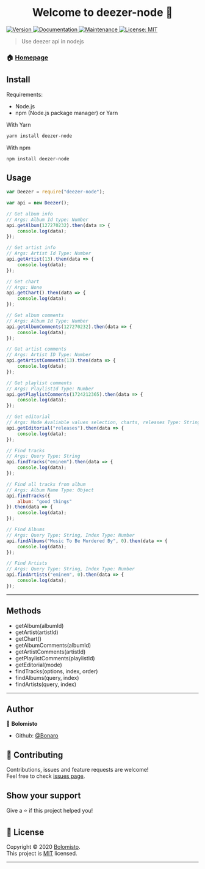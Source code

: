 <h1 align="center">Welcome to deezer-node 👋</h1>
<p>
  <a href="https://www.npmjs.com/package/deezer-node" target="_blank">
    <img alt="Version" src="https://img.shields.io/npm/v/deezer-node.svg">
  </a>
  <a href="https://github.com/Bonaro/deezer-node#readme" target="_blank">
    <img alt="Documentation" src="https://img.shields.io/badge/documentation-yes-brightgreen.svg" />
  </a>
  <a href="https://github.com/Bonaro/deezer-node/graphs/commit-activity" target="_blank">
    <img alt="Maintenance" src="https://img.shields.io/badge/Maintained%3F-yes-green.svg" />
  </a>
  <a href="https://github.com/Bonaro/deezer-node/blob/master/LICENSE" target="_blank">
    <img alt="License: MIT" src="https://img.shields.io/github/license/Bonaro/deezer-node" />
  </a>
</p>

> Use deezer api in nodejs

### 🏠 [Homepage](https://github.com/Bonaro/deezer-node/blob/master/README.md)

## Install

Requirements:

- Node.js
- npm (Node.js package manager) or Yarn

With Yarn

```sh
yarn install deezer-node
```

With npm

```sh
npm install deezer-node
```

## Usage

```js
var Deezer = require("deezer-node");

var api = new Deezer();

// Get album info
// Args: Album Id type: Number
api.getAlbum(127270232).then(data => {
    console.log(data);
});

// Get artist info
// Args: Artist Id Type: Number
api.getArtist(13).then(data => {
    console.log(data);
});

// Get chart
// Args: None
api.getChart().then(data => {
    console.log(data);
});

// Get album comments
// Args: Album Id Type: Number
api.getAlbumComments(127270232).then(data => {
    console.log(data);
});

// Get artist comments
// Args: Artist ID Type: Number
api.getArtistComments(13).then(data => {
    console.log(data);
});

// Get playlist comments
// Args: PlaylistId Type: Number
api.getPlaylistComments(1724212365).then(data => {
    console.log(data);
});

// Get editorial
// Args: Mode Avaliable values selection, charts, releases Type: String
api.getEditorial("releases").then(data => {
    console.log(data);
});

// Find tracks
// Args: Query Type: String
api.findTracks("eminem").then(data => {
    console.log(data);
});

// Find all tracks from album
// Args: Album Name Type: Object
api.findTracks({
    album: "good things"
}).then(data => {
    console.log(data);
});

// Find Albums
// Args: Query Type: String, Index Type: Number
api.findAlbums("Music To Be Murdered By", 0).then(data => {
    console.log(data);
});

// Find Artists
// Args: Query Type: String, Index Type: Number
api.findArtists("eminem", 0).then(data => {
    console.log(data);
});
```

***

## Methods

- getAlbum(albumId)
- getArtist(artistId)
- getChart()
- getAlbumComments(albumId)
- getArtistComments(artistId)
- getPlaylistComments(playlistId)
- getEditorial(mode)
- findTracks(options, index, order)
- findAlbums(query, index)
- findArtists(query, index)

***

## Author

👤 **Bolomisto**

* Github: [@Bonaro](https://github.com/Bonaro)

## 🤝 Contributing

Contributions, issues and feature requests are welcome!<br />Feel free to check [issues page](https://github.com/Bonaro/deezer-node/issues). 

## Show your support

Give a ⭐️ if this project helped you!

## 📝 License

Copyright © 2020 [Bolomisto](https://github.com/Bonaro).<br />
This project is [MIT](https://github.com/Bonaro/deezer-node/blob/master/LICENSE) licensed.

***
